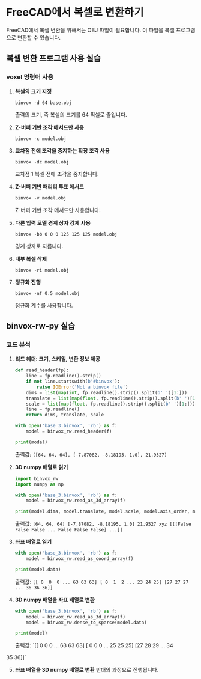 

# FreeCAD에서 복셀로 변환하기

FreeCAD에서 복셀 변환을 위해서는 OBJ 파일이 필요합니다. 이 파일을 복셀 프로그램으로 변환할 수 있습니다.

## 복셀 변환 프로그램 사용 실습

### voxel 명령어 사용

1. **복셀의 크기 지정**
   ```
   binvox -d 64 base.obj
   ```
   출력의 크기, 즉 복셀의 크기를 64 픽셀로 줄입니다.

2. **Z-버퍼 기반 조각 메서드만 사용**
   ```
   binvox -c model.obj
   ```

3. **교차점 전에 조각을 중지하는 확장 조각 사용**
   ```
   binvox -dc model.obj
   ```
   교차점 1 복셀 전에 조각을 중지합니다.

4. **Z-버퍼 기반 패리티 투표 메서드**
   ```
   binvox -v model.obj
   ```
   Z-버퍼 기반 조각 메서드만 사용합니다.

5. **다른 입력 모델 경계 상자 강제 사용**
   ```
   binvox -bb 0 0 0 125 125 125 model.obj
   ```
   경계 상자로 자릅니다.

6. **내부 복셀 삭제**
   ```
   binvox -ri model.obj
   ```

7. **정규화 진행**
   ```
   binvox -nf 0.5 model.obj
   ```
   정규화 계수를 사용합니다.

## binvox-rw-py 실습

### 코드 분석

1. **리드 헤더: 크기, 스케일, 변환 정보 제공**
   ```python
   def read_header(fp):
       line = fp.readline().strip()
       if not line.startswith(b'#binvox'):
           raise IOError('Not a binvox file')
       dims = list(map(int, fp.readline().strip().split(b' ')[1:]))
       translate = list(map(float, fp.readline().strip().split(b' ')[1:]))
       scale = list(map(float, fp.readline().strip().split(b' ')[1:]))[0]
       line = fp.readline()
       return dims, translate, scale
   
   with open('base_3.binvox', 'rb') as f:
       model = binvox_rw.read_header(f)
   
   print(model)
   ```
   출력값: `([64, 64, 64], [-7.87082, -8.18195, 1.0], 21.9527)`

2. **3D numpy 배열로 읽기**
   ```python
   import binvox_rw
   import numpy as np
   
   with open('base_3.binvox', 'rb') as f:
       model = binvox_rw.read_as_3d_array(f)
   
   print(model.dims, model.translate, model.scale, model.axis_order, model.data)
   ```
   출력값: `[64, 64, 64] [-7.87082, -8.18195, 1.0] 21.9527 xyz [[[False False False ... False False False] ...]]`

3. **좌표 배열로 읽기**
   ```python
   with open('base_3.binvox', 'rb') as f:
       model = binvox_rw.read_as_coord_array(f)
   
   print(model.data)
   ```
   출력값: `[[ 0  0  0 ... 63 63 63] [ 0  1  2 ... 23 24 25] [27 27 27 ... 36 36 36]]`

4. **3D numpy 배열을 좌표 배열로 변환**
   ```python
   with open('base_3.binvox', 'rb') as f:
       model = binvox_rw.read_as_3d_array(f)
       model = binvox_rw.dense_to_sparse(model.data)
   
   print(model)
   ```
   출력값: `[[ 0  0  0 ... 63 63 63] [ 0  0  0 ... 25 25 25] [27 28 29 ... 34

 35 36]]`

5. **좌표 배열을 3D numpy 배열로 변환**
   반대의 과정으로 진행됩니다.

